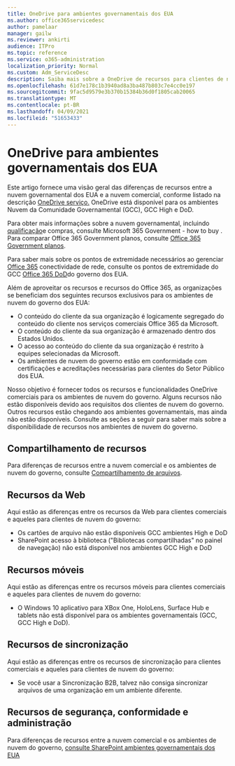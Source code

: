 ```yaml
---
title: OneDrive para ambientes governamentais dos EUA
ms.author: office365servicedesc
author: pamelaar
manager: gailw
ms.reviewer: ankirti
audience: ITPro
ms.topic: reference
ms.service: o365-administration
localization_priority: Normal
ms.custom: Adm_ServiceDesc
description: Saiba mais sobre a OneDrive de recursos para clientes de nuvem do governo dos EUA.
ms.openlocfilehash: 61d7e178c1b3940ad8a3ba487b803c7e4cc0e197
ms.sourcegitcommit: 9fac5d9579e3b370b15384b36d0f1805cab20065
ms.translationtype: MT
ms.contentlocale: pt-BR
ms.lasthandoff: 04/09/2021
ms.locfileid: "51653433"
---
```

# <a name="onedrive-for-us-government-environments"></a>OneDrive para ambientes governamentais dos EUA

Este artigo fornece uma visão geral das diferenças de recursos entre a nuvem governamental dos EUA e a nuvem comercial, conforme listado na descrição [OneDrive serviço.](../../onedrive-for-business-service-description.md) OneDrive está disponível para os ambientes Nuvem da Comunidade Governamental (GCC), GCC High e DoD. 

Para obter mais informações sobre a nuvem governamental, incluindo [qualificação](./microsoft-365-government-how-to-buy.md)e compras, consulte Microsoft 365 Government - how to buy . Para comparar Office 365 Government planos, consulte [Office 365 Government planos](https://www.microsoft.com/microsoft-365/government/compare-office-365-government-plans?rtc=1#EligibilityRequirements).

Para saber mais sobre os pontos de extremidade necessários ao gerenciar [Office 365](/office365/enterprise/office-365-u-s-government-gcc-high-endpoints#sharepoint-online-and-onedrive-for-business) conectividade de rede, consulte os pontos de extremidade do GCC [Office 365 DoD](/office365/enterprise/office-365-u-s-government-dod-endpoints#sharepoint-online-and-onedrive-for-business)do governo dos EUA.

Além de aproveitar os recursos e recursos do Office 365, as organizações se beneficiam dos seguintes recursos exclusivos para os ambientes de nuvem do governo dos EUA:

-   O conteúdo do cliente da sua organização é logicamente segregado do conteúdo do cliente nos serviços comerciais Office 365 da Microsoft.
-   O conteúdo do cliente da sua organização é armazenado dentro dos Estados Unidos.
-   O acesso ao conteúdo do cliente da sua organização é restrito à equipes selecionadas da Microsoft.
-   Os ambientes de nuvem do governo estão em conformidade com certificações e acreditações necessárias para clientes do Setor Público dos EUA.

Nosso objetivo é fornecer todos os recursos e funcionalidades OneDrive comerciais para os ambientes de nuvem do governo. Alguns recursos não estão disponíveis devido aos requisitos dos clientes de nuvem do governo. Outros recursos estão chegando aos ambientes governamentais, mas ainda não estão disponíveis. Consulte as seções a seguir para saber mais sobre a disponibilidade de recursos nos ambientes de nuvem do governo.

## <a name="sharing-features"></a>Compartilhamento de recursos

Para diferenças de recursos entre a nuvem comercial e os ambientes de nuvem do governo, consulte [Compartilhamento de arquivos](./gcc-high-and-dod.md#file-sharing).

## <a name="web-features"></a>Recursos da Web

Aqui estão as diferenças entre os recursos da Web para clientes comerciais e aqueles para clientes de nuvem do governo:

- Os cartões de arquivo não estão disponíveis GCC ambientes High e DoD
- SharePoint acesso à biblioteca ("Bibliotecas compartilhadas" no painel de navegação) não está disponível nos ambientes GCC High e DoD

## <a name="mobile-features"></a>Recursos móveis

Aqui estão as diferenças entre os recursos móveis para clientes comerciais e aqueles para clientes de nuvem do governo:

- O Windows 10 aplicativo para XBox One, HoloLens, Surface Hub e tablets não está disponível para os ambientes governamentais (GCC, GCC High e DoD).

## <a name="sync-features"></a>Recursos de sincronização

Aqui estão as diferenças entre os recursos de sincronização para clientes comerciais e aqueles para clientes de nuvem do governo:

- Se você usar a Sincronização B2B, talvez não consiga sincronizar arquivos de uma organização em um ambiente diferente.

## <a name="security-compliance-and-administration-features"></a>Recursos de segurança, conformidade e administração

Para diferenças de recursos entre a nuvem comercial e os ambientes de nuvem do governo, [consulte SharePoint ambientes governamentais dos EUA](sharepoint.md)